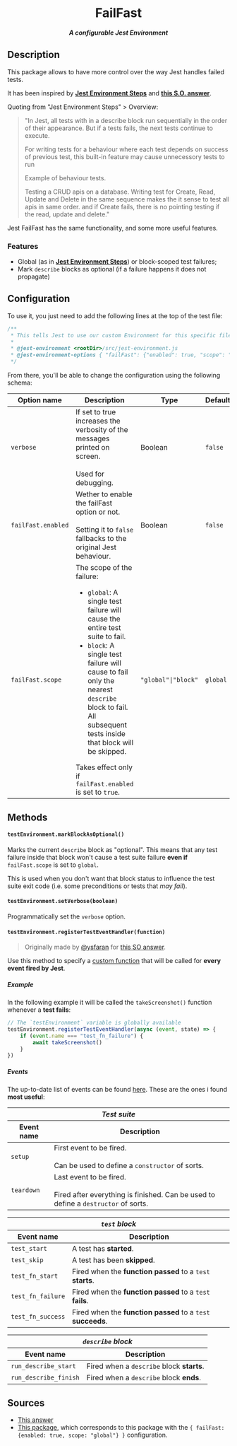 <p align="center">
	<h1 align="center">FailFast</h1>
	<p align="center">
		<strong><i>A configurable Jest Environment</i></strong>
	</p>
</p>

## Description
This package allows to have more control over the way Jest handles failed tests.

It has been inspired by [**Jest Environment Steps**](https://www.npmjs.com/package/jest-environment-steps) and [**this S.O. answer**](https://stackoverflow.com/questions/51250006/jest-stop-test-suite-after-first-fail/65904327#65904327).

Quoting from "Jest Environment Steps" > Overview:
> "In Jest, all tests with in a describe block run sequentially in the order of their appearance. But if a tests fails, the next tests continue to execute.
> 
> For writing tests for a behaviour where each test depends on success of previous test, this built-in feature may cause unnecessory tests to run
> 
> Example of behaviour tests.
>
> Testing a CRUD apis on a database. Writing test for Create, Read, Update and Delete in the same sequence makes the it sense to test all apis in same order. and if Create fails, there is no pointing testing if the read, update and delete."

Jest FailFast has the same functionality, and some more useful features. 

### Features
- Global (as in [**Jest Environment Steps**](https://www.npmjs.com/package/jest-environment-steps)) or block-scoped test failures;
- Mark `describe` blocks as optional (if a failure happens it does not propagate)


## Configuration
To use it, you just need to add the following lines at the top of the test file:
```Javascript
/**
 * This tells Jest to use our custom Environment for this specific file.
 * 
 * @jest-environment <rootDir>/src/jest-environment.js
 * @jest-environment-options { "failFast": {"enabled": true, "scope": "global"} }
 */
```

From there, you'll be able to change the configuration using the following schema:
<table>
	<thead>
		<tr><th>Option name</th><th>Description</th><th>Type</th><th>Default</th></tr>
	</thead>
	<tbody>
		<tr>
			<td><code>verbose</code></td>
			<td>
				If set to true increases the verbosity of the messages printed on screen.<br>
				<br>
				Used for debugging.
			</td>
			<td>Boolean</td>
			<td><code>false</code></td>
		</tr>
		<tr>
			<td><code>failFast.enabled</code></td>
			<td>
				Wether to enable the failFast option or not.<br>
				<br>
				Setting it to <code>false</code> fallbacks to the original Jest behaviour.
			</td>
			<td>Boolean</td>
			<td><code>false</code></td>
		</tr>
		<tr>
			<td><code>failFast.scope</code></td>
			<td>
				The scope of the failure:
				<ul>
					<li><code>global</code>: A single test failure will cause the entire test suite to fail.</li>
					<li><code>block</code>: A single test failure will cause to fail only the nearest <code>describe</code> block to fail. All subsequent tests inside that block will be skipped.</li>
				</ul>
				Takes effect only if <code>failFast.enabled</code> is set to <code>true</code>.
			</td>
			<td><code>"global"|"block"</code></td>
			<td><code>global</code></td>
		</tr>
	</tbody>
</table>

## Methods
#### `testEnvironment.markBlockAsOptional()`
Marks the current `describe` block as "optional". This means that any test failure inside that block won't cause a test suite failure **even if** `failFast.scope` is set to `global`.

This is used when you don't want that block status to influence the test suite exit code (i.e. some preconditions or tests that *may fail*).

#### `testEnvironment.setVerbose(boolean)`
Programmatically set the `verbose` option.

#### `testEnvironment.registerTestEventHandler(function)`
> Originally made by [@ysfaran](https://github.com/ysfaran) for [this SO answer](https://stackoverflow.com/a/65904327/8965861).
> 
Use this method to specify a [custom function](https://jestjs.io/docs/configuration#testenvironment-string#:~:text=handleTestEvent) that will be called for **every event fired by Jest**.


##### Example
In the following example it will be called the `takeScreenshot()` function whenever a **test fails**:
```Javascript
// The `testEnvironment` variable is globally available
testEnvironment.registerTestEventHandler(async (event, state) => {
	if (event.name === "test_fn_failure") {
		await takeScreenshot()
	}
})
```

##### Events
The up-to-date list of events can be found [here](https://github.com/facebook/jest/blob/main/packages/jest-types/src/Circus.ts). These are the ones i found **most useful**:
<table>
	<thead>
		<tr><th colSpan=2><center><b><i>Test suite</i></b></center></th></tr>
		<tr><th>Event name</th><th>Description</th></tr>
	</thead>
	<tbody>
		<tr>
			<td><code>setup</code></td>
			<td>
				First event to be fired.<br>
				<br>
				Can be used to define a <code>constructor</code> of sorts.
			</td>
		</tr>
		<tr>
			<td><code>teardown</code></td>
			<td>
				Last event to be fired.<br>
				<br>
				Fired after everything is finished. Can be used to define a <code>destructor</code> of sorts.
			</td>
		</tr>
	</tbody>
</table>

<table>
	<thead>
		<tr><th colSpan=2><center><b><i><code>test</code> block</i></b></center></th></tr>
		<tr><th>Event name</th><th>Description</th></tr>
	</thead>
	<tbody>
		<tr>
			<td><code>test_start</code></td>
			<td>
				A test has <b>started</b>.
			</td>
		</tr>
		<tr>
			<td><code>test_skip</code></td>
			<td>
				A test has been <b>skipped</b>.
			</td>
		</tr>
		<tr>
			<td><code>test_fn_start</code></td>
			<td>
				Fired when the <b>function passed</b> to a <code>test</code> <b>starts</b>.
			</td>
		</tr>
		<tr>
			<td><code>test_fn_failure</code></td>
			<td>
				Fired when the <b>function passed</b> to a <code>test</code> <b>fails</b>.
			</td>
		</tr>
		<tr>
			<td><code>test_fn_success</code></td>
			<td>
				Fired when the <b>function passed</b> to a <code>test</code> <b>succeeds</b>.
			</td>
		</tr>
	</tbody>
</table>

<table>
	<thead>
		<tr><th colSpan=2><center><b><i><code>describe</code> block</i></b></center></th></tr>
		<tr><th>Event name</th><th>Description</th></tr>
	</thead>
	<tbody>
		<tr>
			<td><code>run_describe_start</code></td>
			<td>
				Fired when a <code>describe</code> block <b>starts</b>.
			</td>
		</tr>
		<tr>
			<td><code>run_describe_finish</code></td>
			<td>
				Fired when a <code>describe</code> block <b>ends</b>.
			</td>
		</tr>
	</tbody>
</table>

## Sources
- [This answer](https://stackoverflow.com/questions/51250006/jest-stop-test-suite-after-first-fail/65904327#65904327)
- [This package](https://www.npmjs.com/package/jest-environment-steps), which corresponds to this package with the `{ failFast: {enabled: true, scope: "global"} }` configuration.